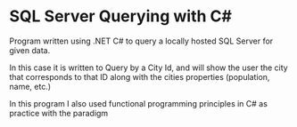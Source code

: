 # SQL Server Querying with C#

Program written using .NET C# to query a locally hosted SQL Server for given data.

In this case it is written to Query by a City Id, and will show the user the city that corresponds to that ID along with the cities properties (population, name, etc.)

In this program I also used functional programming principles in C# as practice with the paradigm
